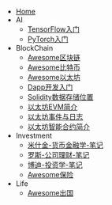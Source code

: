 + [Home](README.md)
+ AI
  + [TensorFlow入门](docs/AI/TensorFlow入门.md)
  + [PyTorch入门](docs/AI/PyTorch入门.md)
+ BlockChain
  + [Awesome区块链](docs/BlockChain/Awesome区块链.md)
  + [Awesome比特币](docs/BlockChain/Awesome比特币.md)
  + [Awesome以太坊](docs/BlockChain/Awesome以太坊.md)
  + [Dapp开发入门](docs/BlockChain/Dapp开发入门.md)
  + [Solidity数据存储位置](docs/BlockChain/Solidity数据存储位置.md)
  + [以太坊EVM简介](docs/BlockChain/以太坊EVM简介.md)
  + [以太坊事件与日志](docs/BlockChain/以太坊事件与日志.md)
  + [以太坊智能合约简介](docs/BlockChain/以太坊智能合约简介.md)
+ Investment
  + [米什金-货币金融学-笔记](docs/Investment/米什金-货币金融学-笔记.md)
  + [罗斯-公司理财-笔记](docs/Investment/罗斯-公司理财-笔记.md)
  + [博迪-投资学-笔记](docs/Investment/博迪-投资学-笔记.md)
  + [Awesome保险](docs/Investment/Awesome保险.md)
+ Life
  + [Awesome出国](docs/Life/Awesome出国.md)

